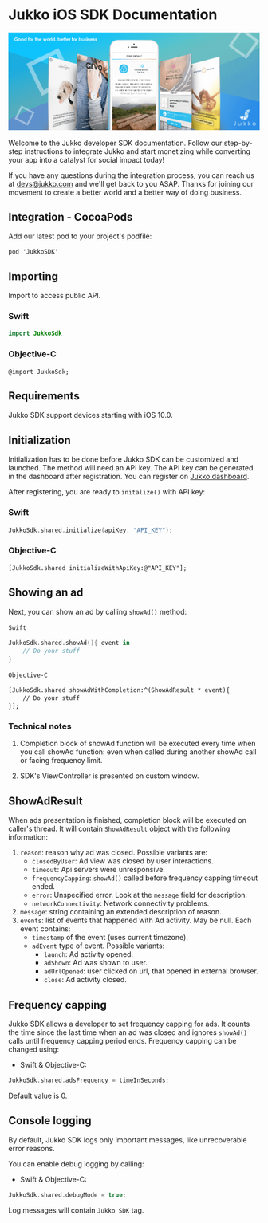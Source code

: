 # Jukko iOS SDK Documentation

![Jukko](images/intro.png)

Welcome to the Jukko developer SDK documentation. Follow our step-by-step instructions to
integrate Jukko and start monetizing while converting your app into a catalyst for social
impact today!

If you have any questions during the integration process, you can reach us at [devs@jukko.com](mailto:devs@jukko.com) and we'll get back to you ASAP. Thanks for joining our movement to create a better world and a better way of doing business.

## Integration - CocoaPods

Add our latest pod to your project's podfile:

```podspec
pod 'JukkoSDK'
```

## Importing

Import to access public API.

### Swift

```swift
import JukkoSdk
```

### Objective-C

```obj-c
@import JukkoSdk;
```

## Requirements

Jukko SDK support devices starting with iOS 10.0.

## Initialization

Initialization has to be done before Jukko SDK can be customized and launched. The method will need an API key. The API key can be generated in the dashboard after registration.
You can register on [Jukko dashboard](https://dashboard.jukko.com).

After registering, you are ready to `initalize()` with API key:

### Swift

```swift
JukkoSdk.shared.initialize(apiKey: "API_KEY");
```

### Objective-C

```obj-c
[JukkoSdk.shared initializeWithApiKey:@"API_KEY"];
```

## Showing an ad

Next, you can show an ad by calling `showAd()` method:

`Swift`

```swift
JukkoSdk.shared.showAd(){ event in
    // Do your stuff
}
```

`Objective-C`

```obj-c
[JukkoSdk.shared showAdWithCompletion:^(ShowAdResult * event){
    // Do your stuff
}];
```

### Technical notes

1. Completion block of showAd function will be executed every time when you call showAd function: even when called during another showAd call or facing frequency limit.

2. SDK's ViewController is presented on custom window.

## ShowAdResult

When ads presentation is finished, completion block will be executed on caller's thread. It will contain `ShowAdResult` object with the following information:

1. `reason`: reason why ad was closed. Possible variants are:
    * `closedByUser`: Ad view was closed by user interactions.
    * `timeout`: Api servers were unresponsive.
    * `frequencyCapping`: `showAd()` called before frequency capping timeout ended.
    * `error`: Unspecified error. Look at the `message` field for description.
    * `networkConnectivity`: Network connectivity problems.
2. `message`: string containing an extended description of reason.
3. `events`: list of events that happened with Ad activity. May be null. Each event contains:
    * `timestamp` of the event (uses current timezone).
    * `adEvent` type of event. Possible variants:
        * `launch`: Ad activity opened.
        * `adShown`: Ad was shown to user.
        * `adUrlOpened`: user clicked on url, that opened in external browser.
        * `close`: Ad activity closed.

## Frequency capping

Jukko SDK allows a developer to set frequency capping for ads. It counts the time since the last time when an ad was closed and ignores `showAd()` calls until frequency capping period ends. Frequency capping can be changed using:

* Swift & Objective-C:

```swift
JukkoSdk.shared.adsFrequency = timeInSeconds;
```

Default value is 0.

## Console logging

By default, Jukko SDK logs only important messages, like unrecoverable error reasons.

You can enable debug logging by calling:

* Swift & Objective-C:

```swift
JukkoSdk.shared.debugMode = true;
```

Log messages will contain `Jukko SDK` tag.
